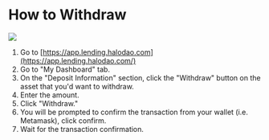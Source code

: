 # How to Withdraw

![](<../.gitbook/assets/lm-withdraw (3).gif>)

1. Go to [https://app.lending.halodao.com](https://app.lending.halodao.com/)
2. Go to "My Dashboard" tab.
3. On the "Deposit Information" section, click the "Withdraw" button on the asset that you'd want to withdraw.
4. Enter the amount.
5. Click "Withdraw."&#x20;
6. You will be prompted to confirm the transaction from your wallet (i.e. Metamask), click confirm.
7. Wait for the transaction confirmation.
